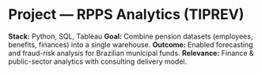 # Project — RPPS Analytics (TIPREV)

**Stack:** Python, SQL, Tableau
**Goal:** Combine pension datasets (employees, benefits, finances) into a single warehouse.
**Outcome:** Enabled forecasting and fraud-risk analysis for Brazilian municipal funds.
**Relevance:** Finance & public-sector analytics with consulting delivery model.

